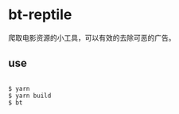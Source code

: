 # bt-reptile

爬取电影资源的小工具，可以有效的去除可恶的广告。

## use

```base

$ yarn
$ yarn build
$ bt

```

[](https://github.com/dyun8080/bt-reptile/blob/master/src/image.png)